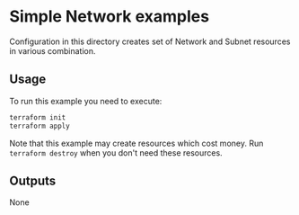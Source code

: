 # Simple Network examples

Configuration in this directory creates set of Network and Subnet resources in various combination.

## Usage

To run this example you need to execute:

```bash
terraform init
terraform apply
```

Note that this example may create resources which cost money. Run `terraform destroy` when you don't need these resources.

## Outputs

None
